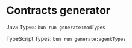# Contracts generator

Java Types:
`bun run generate:modTypes`

TypeScript Types:
`bun run generate:agentTypes`